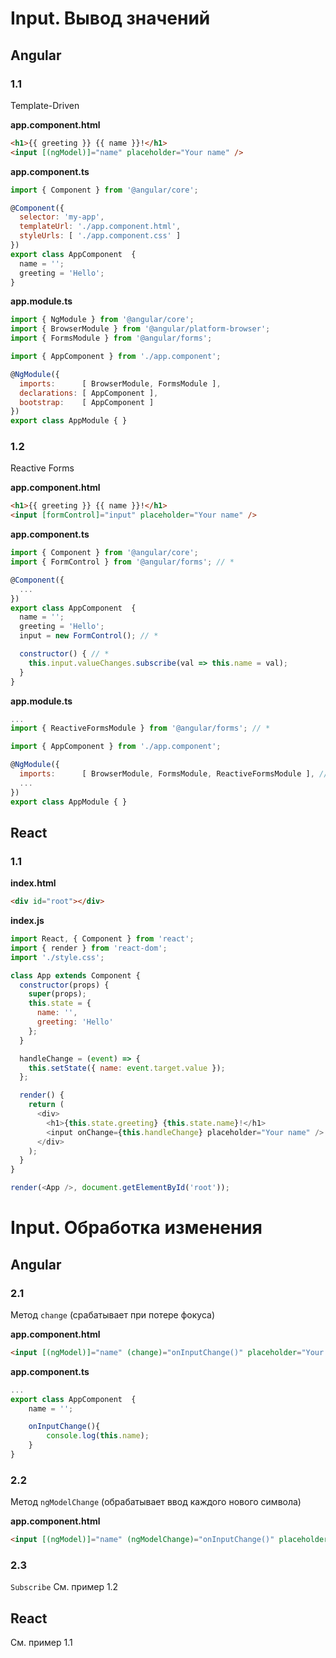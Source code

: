 # Input. Вывод значений


## Angular

### 1.1

Template-Driven

**app.component.html**
```html
<h1>{{ greeting }} {{ name }}!</h1>
<input [(ngModel)]="name" placeholder="Your name" />
```

**app.component.ts**
```javascript
import { Component } from '@angular/core';

@Component({
  selector: 'my-app',
  templateUrl: './app.component.html',
  styleUrls: [ './app.component.css' ]
})
export class AppComponent  {
  name = '';
  greeting = 'Hello';
}
```

**app.module.ts**
```javascript
import { NgModule } from '@angular/core';
import { BrowserModule } from '@angular/platform-browser';
import { FormsModule } from '@angular/forms';

import { AppComponent } from './app.component';

@NgModule({
  imports:      [ BrowserModule, FormsModule ],
  declarations: [ AppComponent ],
  bootstrap:    [ AppComponent ]
})
export class AppModule { }
```


### 1.2 

Reactive Forms

**app.component.html**
```html
<h1>{{ greeting }} {{ name }}!</h1>
<input [formControl]="input" placeholder="Your name" /> 
```

**app.component.ts**
```javascript
import { Component } from '@angular/core';
import { FormControl } from '@angular/forms'; // *

@Component({
  ...
})
export class AppComponent  {
  name = '';
  greeting = 'Hello';
  input = new FormControl(); // *

  constructor() { // *
    this.input.valueChanges.subscribe(val => this.name = val);
  }
}
```

**app.module.ts**
```javascript
...
import { ReactiveFormsModule } from '@angular/forms'; // *

import { AppComponent } from './app.component';

@NgModule({
  imports:      [ BrowserModule, FormsModule, ReactiveFormsModule ], // *
  ...
})
export class AppModule { }
```


## React

### 1.1

**index.html**
```html
<div id="root"></div>
```

**index.js**
```javascript
import React, { Component } from 'react';
import { render } from 'react-dom';
import './style.css';

class App extends Component {
  constructor(props) {
    super(props);
    this.state = {
      name: '',
      greeting: 'Hello'
    };
  }

  handleChange = (event) => {
    this.setState({ name: event.target.value });
  };

  render() {
    return (
      <div>
        <h1>{this.state.greeting} {this.state.name}!</h1>
        <input onChange={this.handleChange} placeholder="Your name" />
      </div>
    );
  }
}

render(<App />, document.getElementById('root'));
```

# Input. Обработка изменения


## Angular

### 2.1

Метод ```change``` (cрабатывает при потере фокуса)

**app.component.html**
```html
<input [(ngModel)]="name" (change)="onInputChange()" placeholder="Your name" />
```

**app.component.ts**
```javascript
...
export class AppComponent  {
    name = '';

    onInputChange(){
        console.log(this.name);
    }
}
```


### 2.2 

Метод ```ngModelChange``` (обрабатывает ввод каждого нового символа)

**app.component.html**
```html
<input [(ngModel)]="name" (ngModelChange)="onInputChange()" placeholder="Your name" />
```


### 2.3

```Subscribe``` См. пример 1.2 


## React

См. пример 1.1


